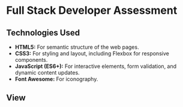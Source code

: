 # Full Stack Developer Assessment


## Technologies Used

* **HTML5:** For semantic structure of the web pages.
* **CSS3:** For styling and layout, including Flexbox for responsive components.
* **JavaScript (ES6+):** For interactive elements, form validation, and dynamic content updates.
* **Font Awesome:** For iconography.

## View 
